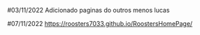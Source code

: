 #03/11/2022
Adicionado paginas do outros menos lucas

#07/11/2022
https://roosters7033.github.io/RoostersHomePage/
